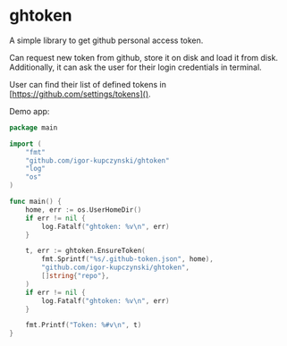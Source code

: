 # ghtoken

A simple library to get github personal access token.

Can request new token from github, store it on disk and load it from disk.
Additionally, it can ask the user for their login credentials in terminal.

User can find their list of defined tokens in [https://github.com/settings/tokens]().

Demo app:

```go
package main

import (
	"fmt"
	"github.com/igor-kupczynski/ghtoken"
	"log"
	"os"
)

func main() {
	home, err := os.UserHomeDir()
	if err != nil {
		log.Fatalf("ghtoken: %v\n", err)
	}

	t, err := ghtoken.EnsureToken(
		fmt.Sprintf("%s/.github-token.json", home),
		"github.com/igor-kupczynski/ghtoken",
		[]string{"repo"},
	)
	if err != nil {
		log.Fatalf("ghtoken: %v\n", err)
	}

	fmt.Printf("Token: %#v\n", t)
}
```
